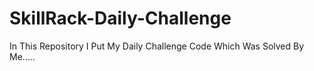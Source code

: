 # SkillRack-Daily-Challenge
In This Repository I Put My Daily Challenge Code Which Was Solved By Me.....
